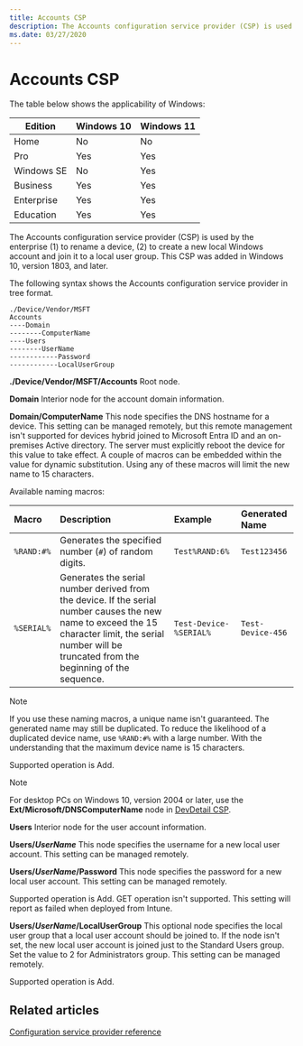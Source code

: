 ```yaml
---
title: Accounts CSP
description: The Accounts configuration service provider (CSP) is used by the enterprise to rename devices, and create local Windows accounts & join them to a group.
ms.date: 03/27/2020
---
```


# Accounts CSP

The table below shows the applicability of Windows:

|Edition|Windows 10|Windows 11|
|--- |--- |--- |
|Home|No|No|
|Pro|Yes|Yes|
|Windows SE|No|Yes|
|Business|Yes|Yes|
|Enterprise|Yes|Yes|
|Education|Yes|Yes|

The Accounts configuration service provider (CSP) is used by the enterprise (1) to rename a device, (2) to create a new local Windows account and join it to a local user group. This CSP was added in Windows 10, version 1803, and later.

The following syntax shows the Accounts configuration service provider in tree format.

```console
./Device/Vendor/MSFT
Accounts
----Domain
--------ComputerName
----Users
--------UserName
------------Password
------------LocalUserGroup
```

<a href="" id="accounts"></a>**./Device/Vendor/MSFT/Accounts**
Root node.

<a href="" id="domain"></a>**Domain**
Interior node for the account domain information.

<a href="" id="domain-computername"></a>**Domain/ComputerName**
This node specifies the DNS hostname for a device. This setting can be managed remotely, but this remote management isn't supported for devices hybrid joined to Microsoft Entra ID and an on-premises Active directory. The server must explicitly reboot the device for this value to take effect. A couple of macros can be embedded within the value for dynamic substitution. Using any of these macros will limit the new name to 15 characters.

Available naming macros:

|Macro|Description|Example|Generated Name|
|:---|:---|:---|:---|
|`%RAND:#%`|Generates the specified number (`#`) of random digits.|`Test%RAND:6%`|`Test123456`|
|`%SERIAL%`|Generates the serial number derived from the device. If the serial number causes the new name to exceed the 15 character limit, the serial number will be truncated from the beginning of the sequence.|`Test-Device-%SERIAL%`|`Test-Device-456`|

> [!NOTE]
> If you use these naming macros, a unique name isn't guaranteed. The generated name may still be duplicated. To reduce the likelihood of a duplicated device name, use `%RAND:#%` with a large number. With the understanding that the maximum device name is 15 characters.

Supported operation is Add.

> [!Note]
> For desktop PCs on Windows 10, version 2004 or later, use the **Ext/Microsoft/DNSComputerName** node in [DevDetail CSP](devdetail-csp.md).

<a href="" id="users"></a>**Users**
Interior node for the user account information.

<a href="" id="users-username"></a>**Users/_UserName_**
This node specifies the username for a new local user account. This setting can be managed remotely.

<a href="" id="users-username-password"></a>**Users/_UserName_/Password**
This node specifies the password for a new local user account. This setting can be managed remotely.

Supported operation is Add.
GET operation isn't supported.  This setting will report as failed when deployed from Intune.

<a href="" id="users-username-localusergroup"></a>**Users/_UserName_/LocalUserGroup**
This optional node specifies the local user group that a local user account should be joined to.  If the node isn't set, the new local user account is joined just to the Standard Users group.  Set the value to 2 for Administrators group. This setting can be managed remotely.

Supported operation is Add.

## Related articles

[Configuration service provider reference](index.yml)
